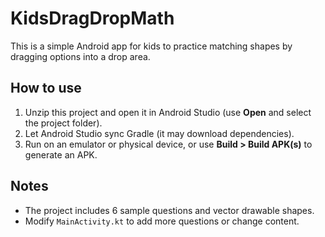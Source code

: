 # KidsDragDropMath

This is a simple Android app for kids to practice matching shapes by dragging options into a drop area.

## How to use
1. Unzip this project and open it in Android Studio (use **Open** and select the project folder).
2. Let Android Studio sync Gradle (it may download dependencies).
3. Run on an emulator or physical device, or use **Build > Build APK(s)** to generate an APK.

## Notes
- The project includes 6 sample questions and vector drawable shapes.
- Modify `MainActivity.kt` to add more questions or change content.
